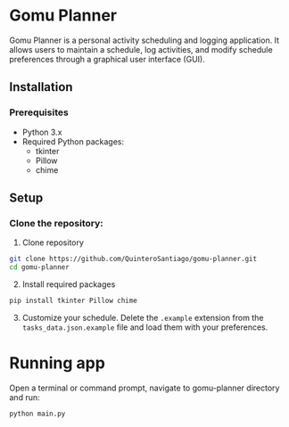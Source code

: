 # Gomu Planner

Gomu Planner is a personal activity scheduling and logging application. It allows users to maintain a schedule, log activities, and modify schedule preferences through a graphical user interface (GUI).

## Installation
### Prerequisites
- Python 3.x
- Required Python packages:
    - tkinter
    - Pillow
    - chime

## Setup
### Clone the repository:
1. Clone repository
```bash
git clone https://github.com/QuinteroSantiago/gomu-planner.git
cd gomu-planner
```
2. Install required packages
```bash
pip install tkinter Pillow chime
```
3. Customize your schedule. Delete the `.example` extension from the `tasks_data.json.example` file and load them with your preferences.
# Running app
Open a terminal or command prompt, navigate to gomu-planner directory and run:
```bash
python main.py
```
